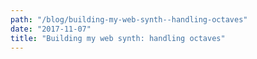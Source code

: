 ```yaml
---
path: "/blog/building-my-web-synth--handling-octaves"
date: "2017-11-07"
title: "Building my web synth: handling octaves"
---
```

